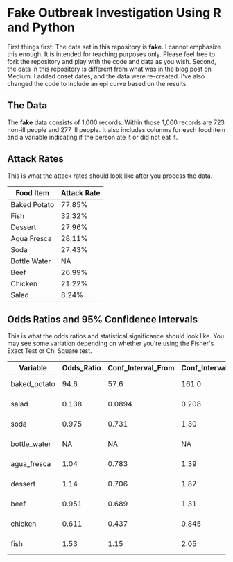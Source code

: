 # Fake Outbreak Investigation Using R and Python

First things first: The data set in this repository is __fake__. I cannot emphasize this enough. It is intended for teaching purposes only. Please feel free to fork the repository and play with the code and data as you wish. Second, the data in this repository is different from what was in the blog post on Medium. I added onset dates, and the data were re-created. I've also changed the code to include an epi curve based on the results.

## The Data
The __fake__ data consists of 1,000 records. Within those 1,000 records are 723 non-ill people and 277 ill people. It also includes columns for each food item and a variable indicating if the person ate it or did not eat it.

## Attack Rates
This is what the attack rates should look like after you process the data.

| Food Item    | Attack Rate |
|--------------|-------------|
| Baked Potato | 77.85%      |
| Fish         | 32.32%      |
| Dessert      | 27.96%      |
| Agua Fresca  | 28.11%      |
| Soda         | 27.43%      |
| Bottle Water | NA      |
| Beef         | 26.99%      |
| Chicken      | 21.22%      |
| Salad        | 8.24%      |

## Odds Ratios and 95% Confidence Intervals
This is what the odds ratios and statistical significance should look like. You may see some variation depending on whether you're using the Fisher's Exact Test or Chi Square test.

| Variable       | Odds_Ratio | Conf_Interval_From | Conf_Interval_To | X_Squared_Statistic | p_Value   | Significant? |
|----------------|------------|--------------------|------------------|---------------------|-----------|--------------|
| baked_potato   | 94.6       | 57.6               | 161.0            | 601.0               | 1.09e-132 | Yes          |
| salad          | 0.138      | 0.0894             | 0.208            | 112.0               | 3.02e-26  | Yes          |
| soda           | 0.975      | 0.731              | 1.30             | 0.0113              | 9.15e-1   | No           |
| bottle_water   | NA         | NA                 | NA               | 199.0               | 3.60e-45  | Yes          |
| agua_fresca    | 1.04       | 0.783              | 1.39             | 0.0531              | 8.18e-1   | No           |
| dessert        | 1.14       | 0.706              | 1.87             | 0.183               | 6.69e-1   | No           |
| beef           | 0.951      | 0.689              | 1.31             | 0.0586              | 8.09e-1   | No           |
| chicken        | 0.611      | 0.437              | 0.845            | 8.99                | 2.71e-3   | Yes          |
| fish           | 1.53       | 1.15               | 2.05             | 8.70                | 3.19e-3   | Yes          |

